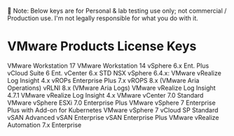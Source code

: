 	Note: 
Below keys are for Personal & lab testing use only; not commercial / Production use. I'm not legally responsible for what you do with it.

# VMware Products License Keys

VMware Workstation 17
VMware Workstation 14
vSphere 6.x Ent. Plus
vCloud Suite 6 Ent.
vCenter 6.x STD
NSX vSphere 6.4.x:
VMware vRealize Log Insight 4.x
vROPs Enterprise Plus 7.x
vROPS 8.x (VMware Aria Operations)
vRLNI 8.x (VMware Aria Logs)
VMware vRealize Log Insight 4.7.1
VMware vRealize Log Insight 4.x
VMware vCenter 7.0 Standard
VMware vSphere ESXi 7.0 Enterprise Plus
VMware vSphere 7 Enterprise Plus with Add-on for Kubernetes
VMware vSphere 7 vCloud SP Standard
vSAN Advanced
vSAN Enterprise
vSAN Enterprise Plus
VMware vRealize Automation 7.x Enterprise
